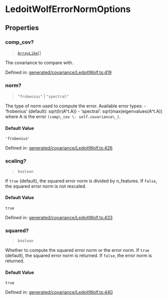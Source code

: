 # LedoitWolfErrorNormOptions

## Properties

### comp\_cov?

> [`ArrayLike`](../types/ArrayLike.md)[]

The covariance to compare with.

Defined in:  [generated/covariance/LedoitWolf.ts:419](https://github.com/transitive-bullshit/scikit-learn-ts/blob/122b3c0/packages/sklearn/src/generated/covariance/LedoitWolf.ts#L419)

### norm?

> `"frobenius"` \| `"spectral"`

The type of norm used to compute the error. Available error types: - ‘frobenius’ (default): sqrt(tr(A^t.A)) - ‘spectral’: sqrt(max(eigenvalues(A^t.A)) where A is the error `(comp\_cov \- self.covariance\_)`.

#### Default Value

`'frobenius'`

Defined in:  [generated/covariance/LedoitWolf.ts:426](https://github.com/transitive-bullshit/scikit-learn-ts/blob/122b3c0/packages/sklearn/src/generated/covariance/LedoitWolf.ts#L426)

### scaling?

> `boolean`

If `true` (default), the squared error norm is divided by n\_features. If `false`, the squared error norm is not rescaled.

#### Default Value

`true`

Defined in:  [generated/covariance/LedoitWolf.ts:433](https://github.com/transitive-bullshit/scikit-learn-ts/blob/122b3c0/packages/sklearn/src/generated/covariance/LedoitWolf.ts#L433)

### squared?

> `boolean`

Whether to compute the squared error norm or the error norm. If `true` (default), the squared error norm is returned. If `false`, the error norm is returned.

#### Default Value

`true`

Defined in:  [generated/covariance/LedoitWolf.ts:440](https://github.com/transitive-bullshit/scikit-learn-ts/blob/122b3c0/packages/sklearn/src/generated/covariance/LedoitWolf.ts#L440)
